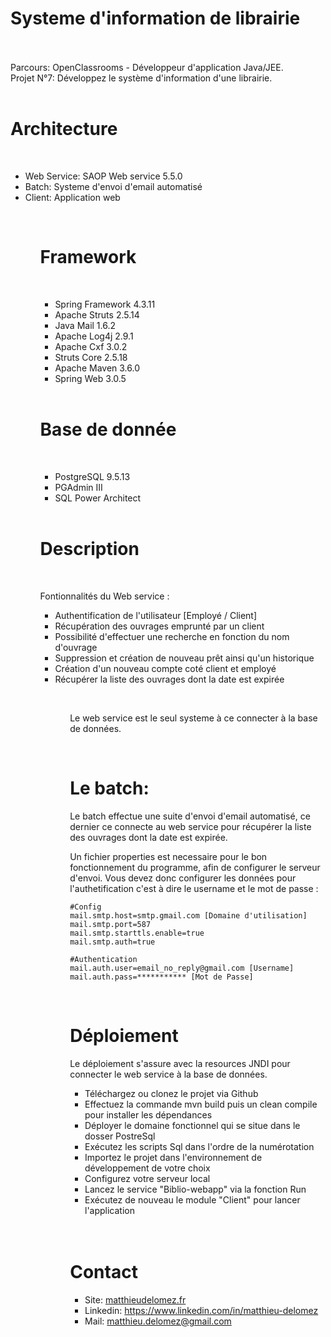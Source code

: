 # Systeme d'information de librairie
<br>
<br>
Parcours: OpenClassrooms - Développeur d'application Java/JEE.
<br>
Projet N°7: Développez le système d'information d'une librairie.
<br>
<br>

# Architecture

<br>
<ul>
  <li>
    Web Service: SAOP Web service 5.5.0
  </li>
  <li>
    Batch: Systeme d'envoi d'email automatisé
  </li>
  <li>
    Client: Application web
  </li>
  <ul>    
<br>

# Framework

<br>
<ul>
  <li>
    Spring Framework 4.3.11
  </li>
  <li>
    Apache Struts 2.5.14
  </li>
  <li>
    Java Mail 1.6.2
    </li>
  <li>
    Apache Log4j 2.9.1
  </li>
  <li>
    Apache Cxf 3.0.2
  </li>
  <li>
    Struts Core 2.5.18
  </li>
  <li>
    Apache Maven 3.6.0
  </li>
  <li>
    Spring Web 3.0.5
  </li>
  </ul>
  <br>
  
  # Base de donnée
  
  <br>
  <ul>
  <li>
    PostgreSQL 9.5.13
  </li>
  <li>
    PGAdmin III
  </li>
  <li>
    SQL Power Architect
  </li>
  </ul>
  <br>
  
  # Description
  
  <br> 
  
  Fontionnalités du Web service :
  
  <ul>
  <li>
    Authentification de l'utilisateur [Employé / Client]
  </li>
  <li>
    Récupération des ouvrages emprunté par un client
  </li>
  <li>
    Possibilité d'effectuer une recherche en fonction du nom d'ouvrage
  </li>
  <li>
    Suppression et création de nouveau prêt ainsi qu'un historique
  </li>
  <li>
    Création d'un nouveau compte coté client et employé
  </li>
  <li>
    Récupérer la liste des ouvrages dont la date est expirée
  </li>
  <ul>
    <br>
    
 Le web service est le seul systeme à ce connecter à la base de données.
 
 <br>
    
 # Le batch:
 
 Le batch effectue une suite d'envoi d'email automatisé, ce dernier ce connecte
    au web service pour récupérer la liste des ouvrages dont la date est expirée.
    
 Un fichier properties est necessaire pour le bon fonctionnement du programme, afin de configurer le serveur d'envoi. Vous devez donc configurer les données pour l'authetification c'est à dire le username et le mot de passe :
   
    #Config
    mail.smtp.host=smtp.gmail.com [Domaine d'utilisation]
    mail.smtp.port=587
    mail.smtp.starttls.enable=true
    mail.smtp.auth=true

    #Authentication
    mail.auth.user=email_no_reply@gmail.com [Username]
    mail.auth.pass=*********** [Mot de Passe]

<br>

# Déploiement

Le déploiement s'assure avec la resources JNDI pour connecter le web service à la base de données.
<br>
<ul>
  <li>
    Téléchargez ou clonez le projet via Github
  </li>
  <li>
    Effectuez la commande mvn build puis un clean compile pour installer les dépendances 
  </li>
  <li>
    Déployer le domaine fonctionnel qui se situe dans le dosser PostreSql
  </li>
  <li>
    Exécutez les scripts Sql dans l'ordre de la numérotation
  </li>
  <li>
    Importez le projet dans l'environnement  de développement de votre choix
  </li>
  <li>
    Configurez votre serveur local
  </li>
  <li>
    Lancez le service "Biblio-webapp" via la fonction Run
    <li>
    Exécutez de nouveau le module "Client" pour lancer l'application
  </li>
  </ul>
  
 <br>
 <br>
 
 # Contact
 <ul>
  <li>
    Site: <a title="Site" href="http://www.matthieudelomez.fr">
     matthieudelomez.fr</a>
  </li>
  <li>
    Linkedin: <a title="Linkedin" href="https://www.linkedin.com/in/matthieu-delomez-8a46b9146/">
     https://www.linkedin.com/in/matthieu-delomez</a>
  </li>
  <li>
    Mail: <a title="mail" href="matthieu.delomez@gmail.com">
     matthieu.delomez@gmail.com</a>
  </li>
  </ul>
  <br>
    

